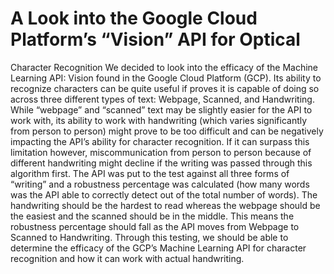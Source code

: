 # A Look into the Google Cloud Platform’s “Vision” API for Optical

Character Recognition
We decided to look into the efficacy of the Machine Learning API: Vision found in the
Google Cloud Platform (GCP). Its ability to recognize characters can be quite useful if proves it is
capable of doing so across three different types of text: Webpage, Scanned, and Handwriting.
While “webpage” and “scanned” text may be slightly easier for the API to work with, its ability
to work with handwriting (which varies significantly from person to person) might prove to be
too difficult and can be negatively impacting the API’s ability for character recognition. If it can
surpass this limitation however, miscommunication from person to person because of different
handwriting might decline if the writing was passed through this algorithm first.
The API was put to the test against all three forms of “writing” and a robustness
percentage was calculated (how many words was the API able to correctly detect out of the
total number of words). The handwriting should be the hardest to read whereas the webpage
should be the easiest and the scanned should be in the middle. This means the robustness
percentage should fall as the API moves from Webpage to Scanned to Handwriting. Through
this testing, we should be able to determine the efficacy of the GCP’s Machine Learning API for
character recognition and how it can work with actual handwriting.
